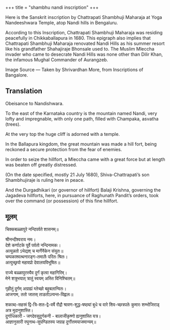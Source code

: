 +++
title = "shambhu nandi inscription"
+++

Here is the Sanskrit inscription by Chattrapati Shambhuji Maharaja at Yoga Nandeeshwara Temple, atop Nandi hills in Bengaluru.


According to this Inscription, Chattrapati Shambhuji Maharaja was residing peacefully in Chikkaballapura in 1680. This epigraph also implies that Chattrapati Shambhuji Maharaja renovated Nandi Hills as his summer resort like his grandfather Shahajiraje Bhonsale used to. The Muslim Mleccha invader who came to desecrate Nandi Hills was none other than Dilir Khan, the infamous Mughal Commander of Aurangzeb.

Image Source — Taken by Shrivardhan More, from Inscriptions of Bangalore.

## Translation
Obeisance to Nandishwara.

To the east of the Karnataka country is the mountain named Nandi, very lofty and impregnable, with only one path, filled with Champaka, asvatha (trees).

At the very top the huge cliff is adorned with a temple.

In the Ballapura kingdom, the great mountain was made a hill fort, being reckoned a secure protection from the fear of enemies.

In order to seize the hillfort, a Mleccha came with a great force but at length was beaten off greatly distressed.

(On the date specified, mostly 21 July 1680), Shiva-Chattrapati’s son Shambhujiraje is ruling here in peace.

And the Durgadhikari (or governor of hillfort) Balaji Krishna, governing the Jagadeva hillforts, here, in pursuance of Raghunath Pandit’s orders, took over the command (or possession) of this fine hillfort.

## मूलम्
चिक्कबळ्ळापुरे नन्दिपर्वते शासनम्॥  

श्रीनन्दीश्वराय नमः।  
देशे कर्णाटके पूर्वे पर्वतो नन्दिनामकः।  
अत्युन्नतो ऽभेद्यश् च मार्गेनैकेन संयुतः॥  
चम्पकाश्वत्थनारङ्ग-तमालैः परितः श्रितः।  
अत्युच्छ्रयो महावप्रो देवालयविभूषितः॥

राज्ये बळ्ळापुरस्यैव दुर्गं कृत्वा महागिरिम्।  
मेने शत्रुभयात् त्रातुं स्वयम् अस्ति विनिश्चितम्॥

गृहीतुं दुर्गम् अग्राह्यं म्लेच्छो बहुबलान्वितः।  
आजगाम, ततो जातस् ताडतोऽत्यन्त-विह्वलः॥

शकाब्द-सहस्रं द्वि-त्रि-शत-द्वे-वर्षे रौद्रौ श्रावण-शुद्ध-षष्ठ्यां बुधे च वारे शिव-च्छत्रपतेः कुमारः शम्भोजिराड् अत्र मुदानुशास्ति।  
दुर्गाधिकारी - जगदेवसुदुर्गकनी - बालाजीकृष्णो ह्यनुशास्ति यत्र।  
आज्ञानुसारी रघुनाथ-सुपण्डितस्य जग्राह दुर्गोत्तमयाजमान्यम्॥ 